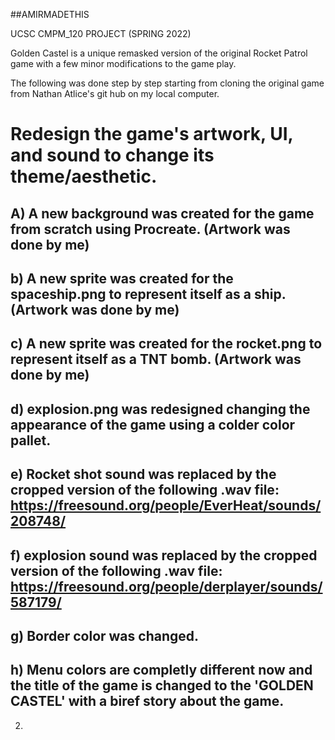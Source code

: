 ##AMIRMADETHIS 

UCSC CMPM_120 PROJECT (SPRING 2022)

Golden Castel is a unique remasked version of the original Rocket Patrol game with a few minor modifications to the game play.

The following was done step by step starting from cloning the original game from Nathan Atlice's git hub on my local computer.

# Redesign the game's artwork, UI, and sound to change its theme/aesthetic.
## A) A new background was created for the game from scratch using Procreate.  (Artwork was done by me)
## b) A new sprite was created for the spaceship.png to represent itself as a ship. (Artwork was done by me)
## c) A new sprite was created for the rocket.png to represent itself as a TNT bomb. (Artwork was done by me)
## d) explosion.png was redesigned changing the appearance of the game using a colder color pallet.
## e) Rocket shot sound was replaced by the cropped version of the following .wav file: https://freesound.org/people/EverHeat/sounds/208748/
## f) explosion sound was replaced by the cropped version of the following .wav file: https://freesound.org/people/derplayer/sounds/587179/
## g) Border color was changed.
## h) Menu colors are completly different now and the title of the game is changed to the 'GOLDEN CASTEL' with a biref story about the game.

2)